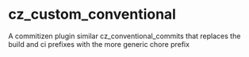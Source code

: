 # cz_custom_conventional
A commitizen plugin similar cz_conventional_commits that replaces the build and ci prefixes with the more generic chore prefix
